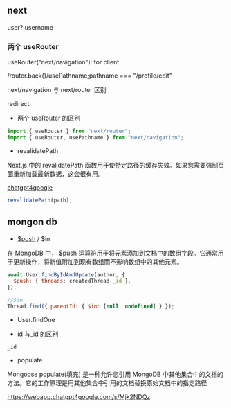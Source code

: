 ## next

user?.username

### 两个 useRouter

useRouter("next/navigation"): for client

/router.back()/usePathname;pathname === "/profile/edit"

next/navigation 与 next/router 区别

redirect

- 两个 useRouter 的区别

```javascript
import { useRouter } from "next/router";
import { useRouter, usePathname } from "next/navigation";
```

- revalidatePath

Next.js 中的 revalidatePath 函数用于使特定路径的缓存失效。如果您需要强制页面重新加载最新数据，这会很有用。

[chatgpt4google](https://webapp.chatgpt4google.com/s/MTAwOTMx)

```javascript
revalidatePath(path);
```

## mongon db

- [$push](https://webapp.chatgpt4google.com/s/MTE1NDE0) / \$in

在 MongoDB 中， $push 运算符用于将元素添加到文档中的数组字段。它通常用于更新操作，将新值附加到现有数组而不影响数组中的其他元素。

```javascript
await User.findByIdAndUpdate(author, {
  $push: { threads: createdThread._id },
});

//$in
Thread.find({ parentId: { $in: [null, undefined] } });
```

- User.findOne

- id 与\_id 的区别

```
_id
```

- populate

Mongoose populate(填充) 是一种允许您引用 MongoDB 中其他集合中的文档的方法。它的工作原理是用其他集合中引用的文档替换原始文档中的指定路径

https://webapp.chatgpt4google.com/s/Mjk2NDQz

```

```
